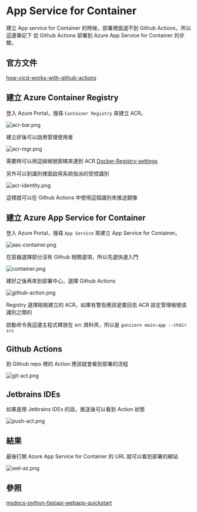 # App Service for Container

建立 App service for Container 的時候，部署裡面選不到 Github Actions，所以這邊筆記下
從 Github Actions 部署到 Azure App Service for Container 的步驟。

## 官方文件

[how-cicd-works-with-github-actions](https://learn.microsoft.com/zh-tw/azure/app-service/deploy-ci-cd-custom-container?tabs=acr&pivots=container-linux#how-cicd-works-with-github-actions)

## 建立 Azure Container Registry

登入 Azure Portal，搜尋 `Container Registry` 來建立 ACR。

![acr-bar.png](acr-bar.png)

建立好後可以啟用管理使用者

![acr-mgr.png](acr-mgr.png)

需要時可以用這組帳號密碼來連到 ACR 
[Docker-Registry-settings](Docker-Registry-settings.md)

另外可以到識別裡面啟用系統指派的受控識別

![acr-identity.png](acr-identity.png)

這樣就可以在 Github Actions 中使用這個識別來推送鏡像

## 建立 Azure App Service for Container

登入 Azure Portal，搜尋 `App Service` 來建立 App Service for Container。

![aas-container.png](aas-container.png)

在容器選擇部分沒有 Github 相關選項，所以先選快速入門

![container.png](container.png)

建好之後再來到部署中心，選擇 Github Actions

![github-action.png](github-action.png)

Registry 選擇剛剛建立的 ACR，如果有警告應該是要回去 ACR 設定管理帳號或識別之類的

啟動命令我這邊主程式釋放在 src 資料夾，所以是 `gunicorn main:app --chdir src`

## Github Actions

到 Github repo 裡的 Action 應該就會看到部署的流程

![git-act.png](git-act.png)

## Jetbrains IDEs

如果是用 Jetbrains IDEs 的話，推送後可以看到 Action 狀態

![push-act.png](push-act.png)

## 結果
最後打開 Azure App Service for Container 的 URL 就可以看到部署的網站

![wel-az.png](wel-az.png)

## 參照

[msdocs-python-fastapi-webapp-quickstart](https://github.com/jakeuj/msdocs-python-fastapi-webapp-quickstart)